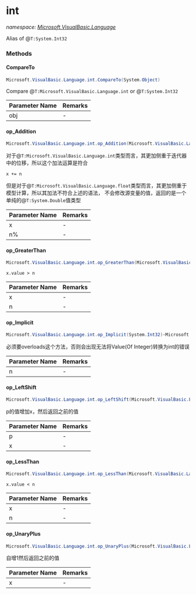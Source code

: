 ﻿# int
_namespace: [Microsoft.VisualBasic.Language](./index.md)_

Alias of @``T:System.Int32``



### Methods

#### CompareTo
```csharp
Microsoft.VisualBasic.Language.int.CompareTo(System.Object)
```
Compare @``T:Microsoft.VisualBasic.Language.int`` or @``T:System.Int32``

|Parameter Name|Remarks|
|--------------|-------|
|obj|-|


#### op_Addition
```csharp
Microsoft.VisualBasic.Language.int.op_Addition(Microsoft.VisualBasic.Language.int,System.Int32)
```
对于@``T:Microsoft.VisualBasic.Language.int``类型而言，其更加侧重于迭代器中的位移，所以这个加法运算是符合
 ```vbnet
 x += n
 ```
 
 但是对于@``T:Microsoft.VisualBasic.Language.float``类型而言，其更加侧重于模型计算，所以其加法不符合上述的语法，
 不会修改源变量的值，返回的是一个单纯的@``T:System.Double``值类型

|Parameter Name|Remarks|
|--------------|-------|
|x|-|
|n%|-|


#### op_GreaterThan
```csharp
Microsoft.VisualBasic.Language.int.op_GreaterThan(Microsoft.VisualBasic.Language.int,System.Int32)
```
``x.value > n``

|Parameter Name|Remarks|
|--------------|-------|
|x|-|
|n|-|


#### op_Implicit
```csharp
Microsoft.VisualBasic.Language.int.op_Implicit(System.Int32)~Microsoft.VisualBasic.Language.int
```
必须要overloads这个方法，否则会出现无法将Value(Of Integer)转换为int的错误

|Parameter Name|Remarks|
|--------------|-------|
|n|-|


#### op_LeftShift
```csharp
Microsoft.VisualBasic.Language.int.op_LeftShift(Microsoft.VisualBasic.Language.int,System.Int32)
```
p的值增加x，然后返回之前的值

|Parameter Name|Remarks|
|--------------|-------|
|p|-|
|x|-|


#### op_LessThan
```csharp
Microsoft.VisualBasic.Language.int.op_LessThan(Microsoft.VisualBasic.Language.int,System.Int32)
```
``x.value < n``

|Parameter Name|Remarks|
|--------------|-------|
|x|-|
|n|-|


#### op_UnaryPlus
```csharp
Microsoft.VisualBasic.Language.int.op_UnaryPlus(Microsoft.VisualBasic.Language.int)
```
自增1然后返回之前的值

|Parameter Name|Remarks|
|--------------|-------|
|x|-|



